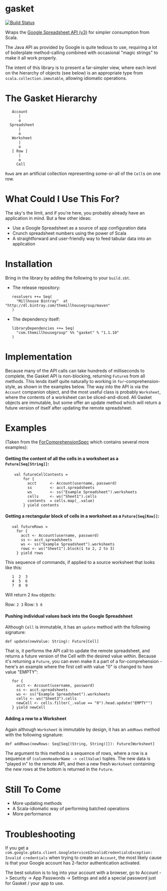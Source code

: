 gasket
======
[![Build Status](https://travis-ci.org/themillhousegroup/gasket.svg?branch=master)](https://travis-ci.org/themillhousegroup/gasket)


Wraps the [Google Spreadsheet API (v3)](https://developers.google.com/google-apps/spreadsheets/)
for simpler consumption from Scala.

The Java API as provided by Google is quite tedious to use, requiring a lot of boilerplate method-calling
combined with occasional "magic strings" to make it all work properly.

The intent of this library is to present a far-simpler view, where each level on the hierarchy of objects (see below)
is an appropriate type from ```scala.collection.immutable```, allowing idiomatic operations.


The Gasket Hierarchy
====================
```
   Account
      |
      o
  Spreadsheet
      |
      o
   Worksheet
      |
      o
   [ Row ]
      |
      o
     Cell
```

```Row```s are an artificial collection representing some-or-all of the ```Cell```s on one row.

What Could I Use This For?
============

The sky's the limit, and if you're here, you probably already have an application in mind. But a few other ideas:
 
 - Use a Google Spreadsheet as a source of app configuration data
 - Crunch spreadsheet numbers using the power of Scala 
 - A straightforward and user-friendly way to feed tabular data into an application
  

Installation
============
Bring in the library by adding the following to your ```build.sbt```. 

  - The release repository: 

```
   resolvers ++= Seq(
     "Millhouse Bintray"  at "http://dl.bintray.com/themillhousegroup/maven"
   )
```
  - The dependency itself: 

```
   libraryDependencies ++= Seq(
     "com.themillhousegroup" %% "gasket" % "1.1.10"
   )

```



Implementation
==============

Because many of the API calls can take hundreds of milliseconds to complete, the Gasket API is non-blocking, returning
```Future```s from all methods. This lends itself quite naturally to working in ```for```-comprehension-style, as
shown in the examples below.
The way into the API is via the ```Account``` companion object, and the most useful class is probably ```Worksheet```,
where the contents of a worksheet can be sliced-and-diced.
All Gasket objects are immutable, but some offer an update method which will return a future version of itself after updating the remote spreadsheet.

Examples
========

(Taken from the [ForComprehensionSpec](https://github.com/themillhousegroup/gasket/blob/master/src/test/scala/com/themillhousegroup/gasket/integration/ForComprehensionSpec.scala)
which contains several more examples):

#### Getting the content of all the cells in a worksheet as a ```Future[Seq[String]]```:

   ```
       val futureCellContents =
           for {
             acct      <- Account(username, password)
             ss        <- acct.spreadsheets
             ws        <- ss("Example Spreadsheet").worksheets
             cells     <- ws("Sheet1").cells
             contents  = cells.map(_.value)
           } yield contents
   ```

#### Getting a rectangular block of cells in a worksheet as a ```Future[Seq[Row]]```:

   ```
      val futureRows =
        for {
          acct <- Account(username, password)
          ss <- acct.spreadsheets
          ws <- ss("Example Spreadsheet").worksheets
          rows <- ws("Sheet1").block(1 to 2, 2 to 3)
        } yield rows
   ```

This sequence of commands, if applied to a source worksheet that looks like this:
```
   1  2  3
   4  5  6
   7  8  9
```

Will return 2 ```Row``` objects:

Row: ```2 3```
Row: ```5 6```


#### Pushing individual values back into the Google Spreadsheet

Although `Cell` is immutable, it has an `update` method with the following signature:

   `def update(newValue: String): Future[Cell]`
   
That is, it performs the API call to update the remote spreadsheet, and returns a future version of the Cell with the desired value within. Because it's returning a `Future`, you can even make it a part of a for-comprehension - here's an example where the first cell with value "0" is changed to have value "EMPTY":

```
   for {
     acct <- Account(username, password)
     ss <- acct.spreadsheets
     ws <- ss("Example Spreadsheet").worksheets
     cells <- ws("Sheet3").cells
     newCell <- cells.filter(_.value == "0").head.update("EMPTY"")
   } yield newCell
```

#### Adding a row to a Worksheet

Again although `Worksheet` is immutable by design, it has an `addRows` method with the following signature:

   ```def addRows(newRows: Seq[Seq[(String, String)]]): Future[Worksheet]```
  
The argument to this method is a sequence of rows, where a row is a sequence of `(columnHeaderName -> cellValue)` tuples. The new data is "played in" to the remote API, and then a new fresh `Worksheet` containing the new rows at the bottom is returned in the `Future`.

Still To Come
===============
 - More updating methods
 - A Scala-idiomatic way of performing batched operations
 - More performance

Troubleshooting
===============

If you get a ```com.google.gdata.client.GoogleService$InvalidCredentialsException: Invalid credentials``` when trying to
create an ```Account```, the most likely cause is that your Google account has 2-factor authentication activated.

The best solution is to log into your account with a browser, go to Account -> Security -> App Passwords -> Settings and
add a special password just for Gasket / your app to use.


